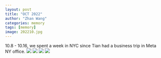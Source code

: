```yaml
---
layout: post
title: "OCT 2022"
author: "Zhan Wang"
categories: memory
tags: [memory]
image: 202210.jpg
---
```


<div class="article">
10.8 - 10.16, we spent a week in NYC since Tian had a business trip in Meta NY office.
<image src="../assets/img/202210/ny0.jpg"></image>
<image src="../assets/img/202210/ny1.jpg"></image>
<image src="../assets/img/202210/ny2.jpg"></image>
<image src="../assets/img/202210/ny3.JPG"></image>
</div>
